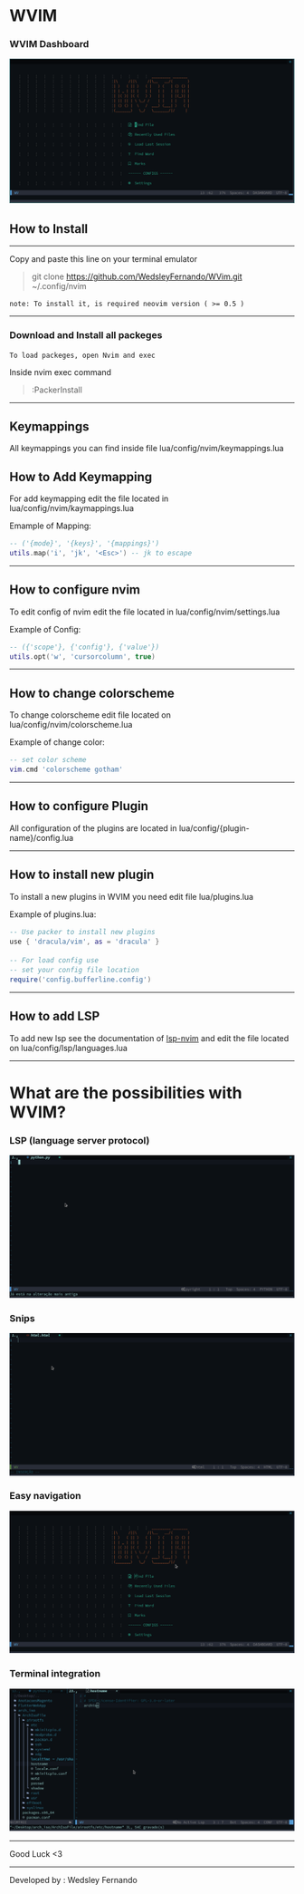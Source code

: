 # WVIM 
### WVIM Dashboard 
![dashboard](https://github.com/WedsleyFernando/WVim/blob/master/images/dashboard.png?raw=true)

## How to Install
---
Copy and paste this line on your terminal emulator
> git clone https://github.com/WedsleyFernando/WVim.git ~/.config/nvim

	note: To install it, is required neovim version ( >= 0.5 )

--- 
### Download and Install all packeges
	To load packeges, open Nvim and exec 
Inside nvim exec command
> :PackerInstall
 
--------

## Keymappings

All keymappings you can find inside file lua/config/nvim/keymappings.lua

## How to Add Keymapping

For add keymapping edit the file located in lua/config/nvim/kaymappings.lua

Emample of Mapping: 
``` lua
-- ('{mode}', '{keys}', '{mappings}')
utils.map('i', 'jk', '<Esc>') -- jk to escape
```

-------

## How to configure nvim

To edit config of nvim edit the file located in lua/config/nvim/settings.lua

Example of Config:

``` lua
-- ({'scope'}, {'config'}, {'value'})
utils.opt('w', 'cursorcolumn', true)
```

----------

## How to change colorscheme

To change colorscheme edit file located on lua/config/nvim/colorscheme.lua

Example of change color:

``` lua
-- set color scheme
vim.cmd 'colorscheme gotham'
```

-----------

## How to configure Plugin

All configuration of the plugins are located in lua/config/{plugin-name}/config.lua

------------

## How to install new plugin

To install a new plugins in WVIM you need edit file lua/plugins.lua 

Example of plugins.lua: 
``` lua
-- Use packer to install new plugins
use { 'dracula/vim', as = 'dracula' }

-- For load config use 
-- set your config file location
require('config.bufferline.config')
```

---------------

## How to add LSP 

To add new lsp see the documentation of [lsp-nvim](https://github.com/neovim/nvim-lspconfig/blob/master/CONFIG.md) and edit the file located on lua/config/lsp/languages.lua

---------------

# What are the possibilities with WVIM?

### LSP (language server protocol)
![python-auto-import](https://github.com/WedsleyFernando/WVim/blob/master/images/python-auto-import.gif?raw=true)
### Snips
![gif-snip-html5](https://github.com/WedsleyFernando/WVim/blob/master/images/gif-snip-html5.gif?raw=true)
### Easy navigation
![easy-navigation](https://github.com/WedsleyFernando/WVim/blob/master/images/easy-navigation.gif?raw=true)
### Terminal integration
![terminal-integration](https://github.com/WedsleyFernando/WVim/blob/master/images/integration-with-terminal.gif?raw=true)

----------
Good Luck    <3

----------
Developed by : Wedsley Fernando 
